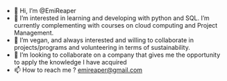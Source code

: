 - 👋 Hi, I’m @EmiReaper
- 👀 I’m interested in learning and developing with python and SQL. I’m currently complementing with courses on cloud computing and Project Management.
- 🌱 I’m vegan, and always interested and willing to collaborate in projects/programs and volunteering in terms of sustainability.
- 💞️ I’m looking to collaborate on a company that gives me the opportunity to apply the knowledge I have acquired
- 📫 How to reach me ? emireaper@gmail.com

<!---
EmiReaper/EmiReaper is a ✨ special ✨ repository because its `README.md` (this file) appears on your GitHub profile.
You can click the Preview link to take a look at your changes.
--->
